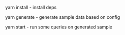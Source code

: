 yarn install - install deps

yarn generate - generate sample data based on config

yarn start - run some queries on generated sample